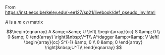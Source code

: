 From https://inst.eecs.berkeley.edu/~ee127/sp21/livebook/def_pseudo_inv.html

$A$ is a $m$ x $n$ matrix

$$\begin{eqnarray}
A &amp;=&amp;
U
\left[ \begin{array}{cc}
S &amp; 0 \\
0 &amp; 0
\end{array} \right]&nbsp;V^T\\
A^\dagger &amp;=&amp;
V
\left[ \begin{array}{cc}
S^{-1} &amp; 0 \\
0 &amp; 0
\end{array} \right]&nbsp;U^T\\
\end{eqnarray} $$
